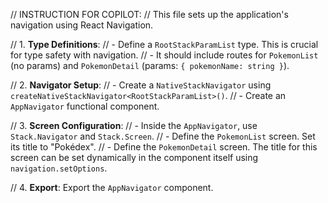// INSTRUCTION FOR COPILOT:
// This file sets up the application's navigation using React Navigation.

// 1.  **Type Definitions**:
//     - Define a `RootStackParamList` type. This is crucial for type safety with navigation.
//     - It should include routes for `PokemonList` (no params) and `PokemonDetail` (params: `{ pokemonName: string }`).

// 2.  **Navigator Setup**:
//     - Create a `NativeStackNavigator` using `createNativeStackNavigator<RootStackParamList>()`.
//     - Create an `AppNavigator` functional component.

// 3.  **Screen Configuration**:
//     - Inside the `AppNavigator`, use `Stack.Navigator` and `Stack.Screen`.
//     - Define the `PokemonList` screen. Set its title to "Pokédex".
//     - Define the `PokemonDetail` screen. The title for this screen can be set dynamically in the component itself using `navigation.setOptions`.

// 4.  **Export**: Export the `AppNavigator` component.